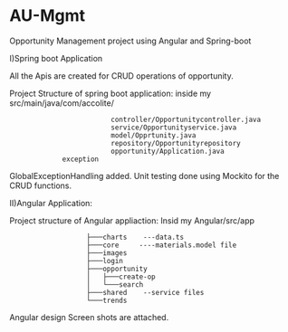 # AU-Mgmt
Opportunity Management project using Angular and Spring-boot
 
I)Spring boot Application

All the Apis are created for CRUD operations of opportunity.

Project Structure of spring boot application:
inside my src/main/java/com/accolite/
   
                             controller/Opportunitycontroller.java
                             service/Opportunityservice.java
                             model/Opprtunity.java
                             repository/Opportunityrepository
                             opportunity/Application.java
			     exception
							 
GlobalExceptionHandling added.
Unit testing done using Mockito for the CRUD functions.

II)Angular Application:

Project structure of Angular appliaction:
 Insid my Angular/src/app
                       
                       ├───charts    ---data.ts
                       ├───core     ----materials.model file
                       ├───images   
                       ├───login    
                       ├───opportunity
                       │   ├───create-op
                       │   └───search
                       ├───shared    --service files
                       └───trends
                       
Angular design Screen shots are attached.

